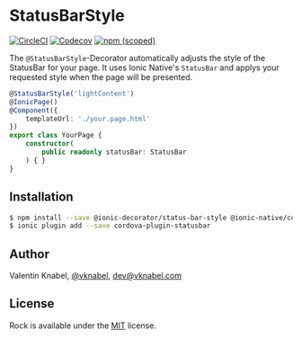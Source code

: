 # StatusBarStyle

[![CircleCI](https://img.shields.io/circleci/project/github/vknabel/status-bar-style.svg?style=flat-square)](https://circleci.com/gh/vknabel/status-bar-style)
[![Codecov](https://img.shields.io/codecov/c/github/vknabel/status-bar-style.svg?style=flat-square)](https://codecov.io/gh/vknabel/status-bar-style)
[![npm (scoped)](https://img.shields.io/npm/v/@ionic-decorator/status-bar-style.svg?style=flat-square)](https://www.npmjs.com/package/@ionic-decorator/status-bar-style)

The `@StatusBarStyle`-Decorator automatically adjusts the style of the StatusBar for your page.
It uses Ionic Native's `StatusBar` and applys your requested style when the page will be presented.

```typescript
@StatusBarStyle('lightContent')
@IonicPage()
@Component({
    templateUrl: './your.page.html'
})
export class YourPage {
    constructor(
        public readonly statusBar: StatusBar
    ) { }
}
```

## Installation

```bash
$ npm install --save @ionic-decorator/status-bar-style @ionic-native/core @ionic-native/status-bar
$ ionic plugin add --save cordova-plugin-statusbar
```

## Author

Valentin Knabel, [@vknabel](https://twitter.com/vknabel), dev@vknabel.com

## License

Rock is available under the [MIT](LICENSE) license.
